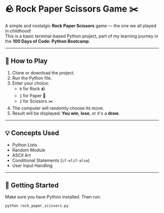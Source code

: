# 🪨 Rock Paper Scissors Game ✂️

A simple and nostalgic **Rock Paper Scissors** game — the one we all played in childhood!  
This is a basic terminal-based Python project, part of my learning journey in the **100 Days of Code: Python Bootcamp**.

---

## 📌 How to Play

1. Clone or download the project.
2. Run the Python file.
3. Enter your choice:
   - `0` for Rock 🪨  
   - `1` for Paper 📄  
   - `2` for Scissors ✂️
4. The computer will randomly choose its move.
5. Result will be displayed: **You win**, **lose**, or it's a **draw**.

---

## 💡 Concepts Used

- Python Lists
- Random Module
- ASCII Art
- Conditional Statements (`if-elif-else`)
- User Input Handling

---

## 🚀 Getting Started

Make sure you have Python installed. Then run:

```bash
python rock_paper_scissors.py

